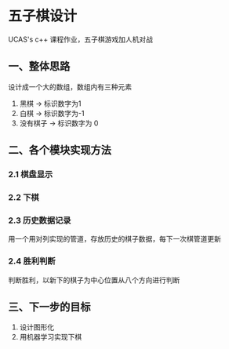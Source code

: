 # 五子棋设计

UCAS's c++ 课程作业，五子棋游戏加人机对战

## 一、整体思路

设计成一个大的数组，数组内有三种元素
1. 黑棋 -> 标识数字为1
2. 白棋 -> 标识数字为-1
3. 没有棋子 -> 标识数字为 0

## 二、各个模块实现方法

### 2.1 棋盘显示

### 2.2 下棋

### 2.3 历史数据记录

用一个用对列实现的管道，存放历史的棋子数据，每下一次棋管道更新

### 2.4 胜利判断

判断胜利，以新下的棋子为中心位置从八个方向进行判断

## 三、下一步的目标

1. 设计图形化
2. 用机器学习实现下棋

